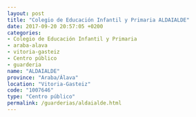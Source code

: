 ```yaml
---
layout: post
title: "Colegio de Educación Infantil y Primaria ALDAIALDE"
date: 2017-09-20 20:57:05 +0200
categories:
- Colegio de Educación Infantil y Primaria
- araba-alava
- vitoria-gasteiz
- Centro público
- guarderia
name: "ALDAIALDE"
province: "Araba/Álava"
location: "Vitoria-Gasteiz"
code: "1007646"
type: "Centro público"
permalink: /guarderias/aldaialde.html
---
```

